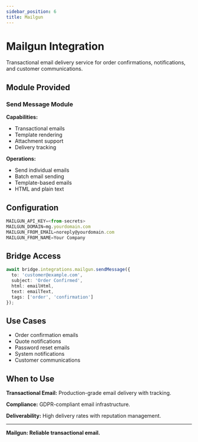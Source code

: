 ```yaml
---
sidebar_position: 6
title: Mailgun
---
```


# Mailgun Integration

Transactional email delivery service for order confirmations, notifications, and customer communications.

## Module Provided

### Send Message Module

**Capabilities:**
- Transactional emails
- Template rendering
- Attachment support
- Delivery tracking

**Operations:**
- Send individual emails
- Batch email sending
- Template-based emails
- HTML and plain text

## Configuration

```typescript
MAILGUN_API_KEY=<from-secrets>
MAILGUN_DOMAIN=mg.yourdomain.com
MAILGUN_FROM_EMAIL=noreply@yourdomain.com
MAILGUN_FROM_NAME=Your Company
```

## Bridge Access

```typescript
await bridge.integrations.mailgun.sendMessage({
  to: 'customer@example.com',
  subject: 'Order Confirmed',
  html: emailHtml,
  text: emailText,
  tags: ['order', 'confirmation']
});
```

## Use Cases

- Order confirmation emails
- Quote notifications
- Password reset emails
- System notifications
- Customer communications

## When to Use

**Transactional Email:** Production-grade email delivery with tracking.

**Compliance:** GDPR-compliant email infrastructure.

**Deliverability:** High delivery rates with reputation management.

---

**Mailgun: Reliable transactional email.**


